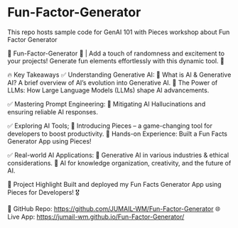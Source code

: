 # Fun-Factor-Generator
This repo hosts sample code for GenAI 101 with Pieces workshop about Fun Factor Generator

🎉 Fun-Factor-Generator 🎲 | Add a touch of randomness and excitement to your projects! Generate fun elements effortlessly with this dynamic tool. 🚀

🔥 Key Takeaways
✅ Understanding Generative AI:
🔹 What is AI & Generative AI? A brief overview of AI’s evolution into Generative AI.
🔹 The Power of LLMs: How Large Language Models (LLMs) shape AI advancements.

✅ Mastering Prompt Engineering:
🔹 Mitigating AI Hallucinations and ensuring reliable AI responses.

✅ Exploring AI Tools;
🔹 Introducing Pieces – a game-changing tool for developers to boost productivity.
🔹 Hands-on Experience: Built a Fun Facts Generator App using Pieces!

✅ Real-world AI Applications:
🔹 Generative AI in various industries & ethical considerations.
🔹 AI for knowledge organization, creativity, and the future of AI.

🚀 Project Highlight
Built and deployed my Fun Facts Generator App using Pieces for Developers! 🎖️

🔗 GitHub Repo: https://github.com/JUMAIL-WM/Fun-Factor-Generator
🌐 Live App: https://jumail-wm.github.io/Fun-Factor-Generator/
